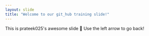```yaml
---
layout: slide
title: "Welcome to our git_hub training slide!"
---
```

This is prateek025's awesome slide :tada:
Use the left arrow to go back!
